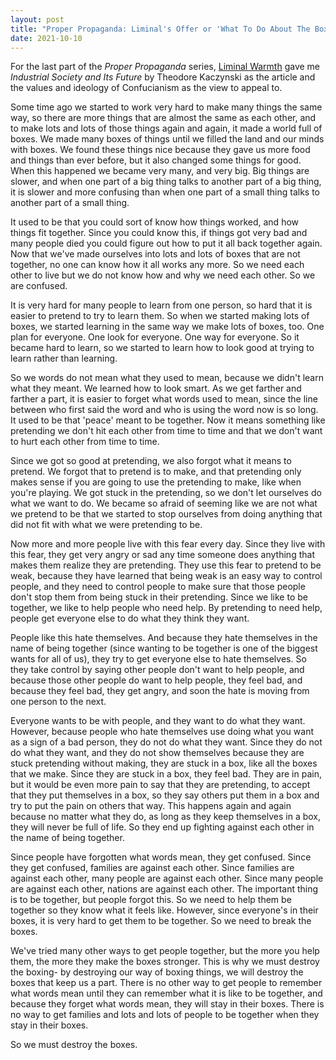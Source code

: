 ```yaml
---
layout: post
title: "Proper Propaganda: Liminal's Offer or 'What To Do About The Boxes'"
date: 2021-10-10
---
```


For the last part of the _Proper Propaganda_ series, [Liminal Warmth](https://liminalwarmth.com/) gave me _Industrial Society and Its Future_ by Theodore Kaczynski as the article and the values and ideology of Confucianism as the view to appeal to.

Some time ago we started to work very hard to make many things the same way, so there are more things that are almost the same as each other, and to make lots and lots of those things again and again, it made a world full of boxes. We made many boxes of things until we filled the land and our minds with boxes. We found these things nice because they gave us more food and things than ever before, but it also changed some things for good. When this happened we became very many, and very big. Big things are slower, and when one part of a big thing talks to another part of a big thing, it is slower and more confusing than when one part of a small thing talks to another part of a small thing.   

It used to be that you could sort of know how things worked, and how things fit together. Since you could know this, if things got very bad and many people died you could figure out how to put it all back together again. Now that we've made ourselves into lots and lots of boxes that are not together, no one can know how it all works any more. So we need each other to live but we do not know how and why we need each other.  So we are confused.   

It is very hard for many people to learn from one person, so hard that it is easier to pretend to try to learn them. So when we started making lots of boxes, we started learning in the same way we make lots of boxes, too. One plan for everyone. One look for everyone. One way for everyone. So it became hard to learn, so we started to learn how to look good at trying to learn rather than learning.   

So we words do not mean what they used to mean, because we didn't learn what they meant. We learned how to look smart. As we get farther and farther a part, it is easier to forget what words used to mean, since the line between who first said the word and who is using the word now is so long. It used to be that 'peace' meant to be together. Now it means something like pretending we don't hit each other from time to time and that we don't want to hurt each other from time to time.    

Since we got so good at pretending, we also forgot what it means to pretend. We forgot that to pretend is to make, and that pretending only makes sense if you are going to use the pretending to make, like when you're playing. We got stuck in the pretending, so we don't let ourselves do what we want to do. We became so afraid of seeming like we are not what we pretend to be that we started to stop ourselves from doing anything that did not fit with what we were pretending to be.   

Now more and more people live with this fear every day. Since they live with this fear, they get very angry or sad any time someone does anything that makes them realize they are pretending.  They use this fear to pretend to be weak, because they have learned that being weak is an easy way to control people, and they need to control people to make sure that those people don't stop them from being stuck in their pretending. Since we like to be together, we like to help people who need help. By pretending to need help, people get everyone else to do what they think they want.   

People like this hate themselves. And because they hate themselves in the name of being together (since wanting to be together is one of the biggest wants for all of us), they try to get everyone else to hate themselves. So they take control by saying other people don't want to help people, and because those other people do want to help people, they feel bad, and because they feel bad, they get angry, and soon the hate is moving from one person to the next.  

Everyone wants to be with people, and they want to do what they want. However, because people who hate themselves use doing what you want as a sign of a bad person, they do not do what they want. Since they do not do what they want, and they do not show themselves because they are stuck pretending without making, they are stuck in a box, like all the boxes that we make. Since they are stuck in a box, they feel bad. They are in pain, but it would be even more pain to say that they are pretending, to accept that they put themselves in a box, so they say others put them in a box and try to put the pain on others that way. This happens again and again because no matter what they do, as long as they keep themselves in a box, they will never be full of life. So they end up fighting against each other in the name of being together.  

Since people have forgotten what words mean, they get confused. Since they get confused, families are against each other. Since families are against each other, many people are against each other. Since many people are against each other, nations are against each other. The important thing is to be together, but people forgot this. So we need to help them be together so they know what it feels like. However, since everyone's in their boxes, it is very hard to get them to be together. So we need to break the boxes.  

We've tried many other ways to get people together, but the more you help them, the more they make the boxes stronger. This is why we must destroy the boxing- by destroying our way of boxing things, we will destroy the boxes that keep us a part. There is no other way to get people to remember what words mean until they can remember what it is like to be together, and because they forget what words mean, they will stay in their boxes. There is no way to get families and lots and lots of people to be together when they stay in their boxes.  

So we must destroy the boxes.
